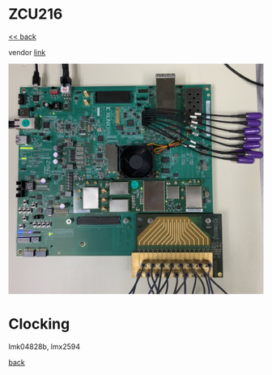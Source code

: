 # ZCU216

[<< back](../readme.md#platforms)

vendor [link][zcu216]

![](../../../_static/img/rfsoc/readme/zcu216.jpeg)

# Clocking
lmk04828b, lmx2594

[back](../readme.md#platforms)

[zcu216]: https://www.xilinx.com/products/boards-and-kits/zcu216.html

